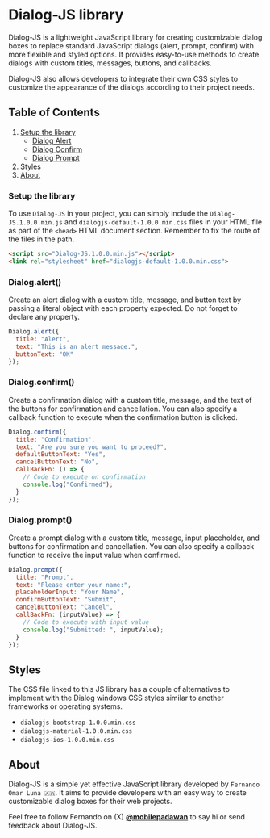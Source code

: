 # Dialog-JS library
Dialog-JS is a lightweight JavaScript library for creating customizable dialog boxes to replace standard JavaScript dialogs (alert, prompt, confirm) with more flexible and styled options. It provides easy-to-use methods to create dialogs with custom titles, messages, buttons, and callbacks.

Dialog-JS also allows developers to integrate their own CSS styles to customize the appearance of the dialogs according to their project needs.

## Table of Contents
1) [Setup the library](#setup-the-library)
    * [Dialog Alert](#dialogalert)
    * [Dialog Confirm](#dialogconfirm)
    * [Dialog Prompt](#dialogprompt)
2) [Styles](#styles)
3) [About](#about)

### Setup the library
To use `Dialog-JS` in your project, you can simply include the `Dialog-JS.1.0.0.min.js` and `dialogjs-default-1.0.0.min.css` files in your HTML file as part of the `<head>` HTML document section. Remember to fix the route of the files in the path.

```HTML
<script src="Dialog-JS.1.0.0.min.js"></script>
<link rel="stylesheet" href="dialogjs-default-1.0.0.min.css">
```


### Dialog.alert()
Create an alert dialog with a custom title, message, and button text by passing a literal object with each property expected. Do not forget to declare any property.

```javascript
Dialog.alert({
  title: "Alert",
  text: "This is an alert message.",
  buttonText: "OK"
});
```

### Dialog.confirm()
Create a confirmation dialog with a custom title, message, and the text of the buttons for confirmation and cancellation. You can also specify a callback function to execute when the confirmation button is clicked.

```javascript
Dialog.confirm({
  title: "Confirmation",
  text: "Are you sure you want to proceed?",
  defaultButtonText: "Yes",
  cancelButtonText: "No",
  callBackFn: () => {
    // Code to execute on confirmation
    console.log("Confirmed");
  }
});
```

### Dialog.prompt()

Create a prompt dialog with a custom title, message, input placeholder, and buttons for confirmation and cancellation. You can also specify a callback function to receive the input value when confirmed.

```javascript
Dialog.prompt({
  title: "Prompt",
  text: "Please enter your name:",
  placeholderInput: "Your Name",
  confirmButtonText: "Submit",
  cancelButtonText: "Cancel",
  callBackFn: (inputValue) => {
    // Code to execute with input value
    console.log("Submitted: ", inputValue);
  }
});
```

## Styles
The CSS file linked to this JS library has a couple of alternatives to implement with the Dialog windows CSS styles similar to another frameworks or operating systems.
* `dialogjs-bootstrap-1.0.0.min.css`
* `dialogjs-material-1.0.0.min.css`
* `dialogjs-ios-1.0.0.min.css`

## About

Dialog-JS is a simple yet effective JavaScript library developed by `Fernando Omar Luna 🇦🇷`. It aims to provide developers with an easy way to create customizable dialog boxes for their web projects. 

Feel free to follow Fernando on (X) **[@mobilepadawan](https://www.x.com/mobilepadawan)** to say hi or send feedback about Dialog-JS.

